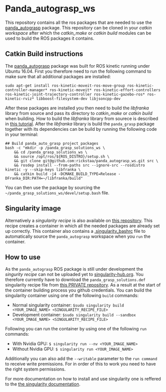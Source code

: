 # Panda_autograsp_ws
This repository contains all the ros packages that are needed to use the [panda_autograsp](https://github.com/rickstaa/panda_autograsp) package. This repository can be cloned in your *catkin workspace* after which the *catkin_make* or *catkin build* modules can be used to build the ROS packages it contains.

## Catkin Build instructions

The [panda_autograsp](https://github.com/rickstaa/panda_autograsp) package was built for ROS kinetic running under Ubuntu 16.04. First you therefore need to run the following command to make sure that all additional packages are installed:

    sudo apt-get install ros-kinetic-moveit-ros-move-group ros-kinetic-controller-manager* ros-kinetic-moveit* ros-kinetic-effort-controllers ros-kinetic-joint-trajectory-controller ros-kinetic-gazebo-ros* ros-kinetic-rviz* libboost-filesystem-dev libjsoncpp-dev

After these packages are installed you then need to build the *libfranka* library from source and pass its directory to *catkin_make* or *catkin build* when building. How to build the *libfranka* library from sourece is described in [this tutorial](https://frankaemika.github.io/docs/installation.html#building-from-source). After the *libfranka* library is build the `panda_grasp` package together with its dependencies can be build by running the following code in your terminal:

    ## Build panda_auto_grasp project packages
    bash -c "mkdir -p /panda_grasp_solutions_ws \
        && cd /panda_grasp_solutions_ws \
        && source /opt/ros/${ROS_DISTRO}/setup.sh \
        && git clone git@github.com:rickstaa/panda_autograsp_ws.git src \
        && rosdep install --from-paths src --ignore-src --rosdistro kinetic -y --skip-keys libfranka \
        && catkin build -j4 -DCMAKE_BUILD_TYPE=Release -DFranka_DIR:PATH=~/libfranka/build"

You can then use the package by sourcing the `~/panda_grasp_solutions_ws/devel/setup.bash` file.

## Singularity image

Alternatively a *singularity recipe* is also available on [this repository](https://github.com/rickstaa/panda_autograsp_singularity_recipes). This recipe creates a container in which all the needed packages are already set up correctly. This container also contains a [.singularity_bashrc](https://github.com/rickstaa/panda_autograsp_singularity_recipes/blob/master/.singularity_bashrc) file to automatically source the `panda_autograsp` workspace when you `run` the container.

## How to use
As the `panda_autograsp` ROS package is still under development the *singurity recipe* can not be uploaded yet to [singularity-hub.org](https://www.singularity-hub.org). You therefore currently have to download the `panda_grasp_solutions.def` singularity recipe file from [this PRIVATE repository](https://github.com/rickstaa/panda_autograsp_singularity_recipes). As a result at the start of the container building process you github credentials. You can build the singularity container using one of the following `build` commands:

- Normal singularity container: `$sudo singularity build <YOUR_IMAGE_NAME> <SINGULARITY_RECIPE_FILE>`
- Development container: `$sudo singularity build --sandbox <YOUR_IMAGE_NAME> <SINGULARITY_RECIPE_FILE>`

Following you can run the container by using one of the following `run` commands:

- With Nvidia GPU: `$ singularity run --nv <YOUR_IMAGE_NAME>`
- Without Nvidia GPU: `$ singularity run <YOUR_IMAGE_NAME>`

Additionally you can also add the `--writable` parameter to the `run command` to receive write premissions. For in order of this to work you need to have the right system permissions.

For more documentation on how to install and use singularity one is reffered to the [the singularity documentation](https://www.sylabs.io/docs/).
